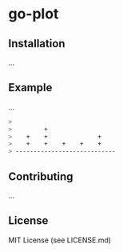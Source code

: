 # go-plot

## Installation

...

## Example

...


```bash
>
>         +
>    +    +              +
>    +    +    +    +    +
> ----------------------------
```

## Contributing

...

## License

MIT License (see LICENSE.md)